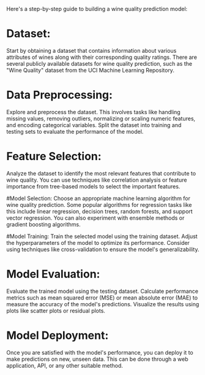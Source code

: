 Here's a step-by-step guide to building a wine quality prediction model:
# Dataset:
Start by obtaining a dataset that contains information about various attributes of wines along with their corresponding quality ratings. There are several publicly available datasets for wine quality prediction, such as the "Wine Quality" dataset from the UCI Machine Learning Repository.

# Data Preprocessing:
Explore and preprocess the dataset. This involves tasks like handling missing values, removing outliers, normalizing or scaling numeric features, and encoding categorical variables. Split the dataset into training and testing sets to evaluate the performance of the model.

# Feature Selection:
Analyze the dataset to identify the most relevant features that contribute to wine quality. You can use techniques like correlation analysis or feature importance from tree-based models to select the important features.

#Model Selection:
Choose an appropriate machine learning algorithm for wine quality prediction. Some popular algorithms for regression tasks like this include linear regression, decision trees, random forests, and support vector regression. You can also experiment with ensemble methods or gradient boosting algorithms.

#Model Training: 
Train the selected model using the training dataset. Adjust the hyperparameters of the model to optimize its performance. Consider using techniques like cross-validation to ensure the model's generalizability.

# Model Evaluation: 
Evaluate the trained model using the testing dataset. Calculate performance metrics such as mean squared error (MSE) or mean absolute error (MAE) to measure the accuracy of the model's predictions. Visualize the results using plots like scatter plots or residual plots.

# Model Deployment: 
Once you are satisfied with the model's performance, you can deploy it to make predictions on new, unseen data. This can be done through a web application, API, or any other suitable method.
